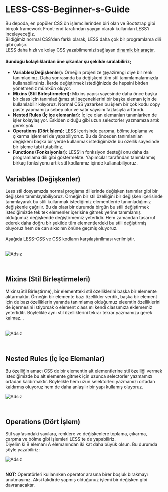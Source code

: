 # LESS-CSS-Beginner-s-Guide
<p>Bu depoda, en popüler CSS ön işlemcilerinden biri olan ve Bootstrap gibi birçok framework Front-end tarafından yaygın olarak kullanılan LESS'i inceleyeceğiz.
<br>Bildiğimiz normal CSS'den farklı olarak, LESS daha çok bir programlama dili gibi çalışır. <br>LESS daha hızlı ve kolay CSS yazabilmemizi sağlayan <ins>dinamik bir araçtır</ins>.</p>
<h4>Sunduğu kolaylıklardan öne çıkanlar şu şekilde sıralabiliriz;</h4>
<ul>
  <li><strong>Variables(Değişkenler):</strong> Örneğin projenize @yazirengi diye bir renk tanımladınız. Daha sonrasında bu değişkeni tüm stil tanımlamalarınızda kullanabilirsiniz. İlerde değiştirmek istediğinizde de hepsini birden yönetmeniz mümkün oluyor.</li>
  <li><strong> Mixins (Stil Birleştirmeleri):</strong> Mixins yapısı sayesinde daha önce başka bir class için tanımladığımız stil seçeneklerini bir başka eleman için de kullanılabilir kılıyoruz. Normal CSS yazarken bu işlem bir çok kodu copy paste yapmamıza sebep olur ve satır sayısını fazlasıyla arttırırdı.</li>
 <li><strong>  Nested Rules (İç içe elemanlar):</strong> İç içe olan elemanları tanımlarken de işler kolaylaşıyor. Eskiden olduğu gibi uzun selectorler yazmamıza artık gerek yok.</li>
  <li><strong>  Operations (Dört İşlem):</strong> LESS içerisinde çarpma, bölme,toplama ve çıkarma işlemleri de yapabiliyoruz. Bu da önceden tanımlanılan değişkeni başka bir yerde kullanmak istediğimizde bu özellik sayesinde bir işleme tabi tutabiliriz.</li>
  <li><strong>  Functions (Fonksiyonlar):</strong> LESS’in fonksiyon desteği onu daha da programlama dili gibi göstermekte. Yapımcılar tarafından tanımlanmış birkaç fonksiyonu artık stil kodlarımız içinde kullanabiliyoruz.</li>
</ul>
<h2> Variables (Değişkenler)</h2>
Less stil dosyamızda normal proglama dillerinde değişken tanımlar gibi bir değişken tanımlayabiliyoruz. Örneğin bir stil özelliğini bir değişken içerisinde tanımlayarak bu stili kullanmak istediğimiz elementlerde tanımladığımız değişkenle çağrılır. Bu da olası bir durumda birgün bu stili değiştirmek istediğimizde tek tek elemenler içerisine gitmek yerine tanımlamış olduğumuz değişkende değiştirmemiz yeterlidir. Hem zamandan tasarruf ederek daha doğru bir şekilde tüm elementlerdeki bu stili değiştirmiş oluyoruz hem de can sıkıcının önüne geçmiş oluyoruz.<br><br>Aşağıda LESS-CSS ve CSS kodların karşılaştırıllması verilmiştir.<br><br>

![Adsız](https://user-images.githubusercontent.com/48285856/171798771-15629c2d-881d-4842-8bb0-cd7f29acc9e0.png)

<br>
<h2>  Mixins (Stil Birleştirmeleri)</h2>
Mixins(Stil Birleştirme), bir elementteki stil özelliklerini başka bir elemente aktarmaktır. Örneğin bir elemente bazı özellikler verdik, başka bir element için de bazı özelliklerin yanında tanımlamış olduğumuz eleemtin özelliklerini de içermesini istiyorsak o element class ını kendi classımıza eklememiz yeterliditr. Böylelikle aynı stil özelliklerini tekrar tekrar yazmamıza gerek kalmaz...<br><br>  

![Adsız](https://user-images.githubusercontent.com/48285856/171990958-46ea0b9d-62ca-479c-a9ca-f8ed0e0256a0.png)

<br>
<h2>  Nested Rules (İç İçe Elemanlar)</h2>
Bu özelliğin amacı CSS de bir elementin alt elementlerine stil özelliği vermek istediğimizde bu alt elemente gitmek için uzunca selectorler yazmamızı ortadan kaldırmaktır. Böylelikle hem uzun selektorleri yazmamızı ortadan kaldırmış oluyoruz hem de daha anlaşılır bir yapı kullamış oluyoruz. 
<br>  

![Adsız](https://user-images.githubusercontent.com/48285856/172069820-7fb0b4e4-a646-49d0-9db3-a8c3179cd22f.png)

<br>
<h2>  Operations (Dört İşlem)</h2>
 
Stil sayfasındaki sayılara, renklere ve değişkenlere toplama, çıkarma, çarpma ve bölme gibi işlemleri LESS'te de yapabiliriz. <br>
Diyelim ki B elemanı A elemanından iki kat daha büyük olsun. Bu durumda şöyle yazabiliriz:
<br>  

![Adsız](https://user-images.githubusercontent.com/48285856/172378413-3e4c3367-599f-4d5d-972a-5f9b7fffd50e.png)

<br>
<strong>NOT:</strong> Operatörleri kullanırken operator arasına birer boşluk bırakmayı unutmayınız. Aksi takdirde yapmış olduğunuz işlemi bir değişken gibi davranacaktır.
